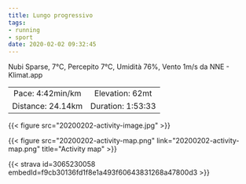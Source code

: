 ```yaml
---
title: Lungo progressivo
tags:
- running
- sport
date: 2020-02-02 09:32:45
---
```

Nubi Sparse, 7°C, Percepito 7°C, Umidità 76%, Vento 1m/s da NNE - Klimat.app

| | |
| :-: | :-: |
| Pace: 4:42min/km | Elevation: 62mt |
| Distance: 24.14km | Duration: 1:53:33 |

{{< figure src="20200202-activity-image.jpg" >}}


{{< figure src="20200202-activity-map.png" link="20200202-activity-map.png" title="Activity map" >}}


{{< strava id=3065230058 embedId=f9cb30136fd1f8e1a493f60643831268a47800d3 >}}
